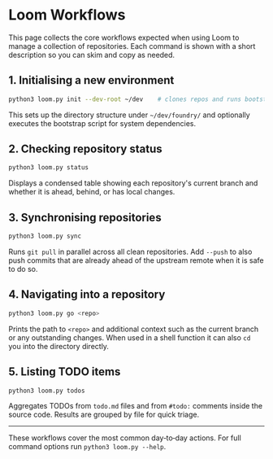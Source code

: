 # Loom Workflows

This page collects the core workflows expected when using Loom to manage a
collection of repositories. Each command is shown with a short description so
you can skim and copy as needed.

## 1. Initialising a new environment

```bash
python3 loom.py init --dev-root ~/dev    # clones repos and runs bootstrap
```

This sets up the directory structure under `~/dev/foundry/` and optionally
executes the bootstrap script for system dependencies.

## 2. Checking repository status

```bash
python3 loom.py status
```

Displays a condensed table showing each repository's current branch and whether
it is ahead, behind, or has local changes.

## 3. Synchronising repositories

```bash
python3 loom.py sync
```

Runs `git pull` in parallel across all clean repositories. Add `--push` to also
push commits that are already ahead of the upstream remote when it is safe to do
so.

## 4. Navigating into a repository

```bash
python3 loom.py go <repo>
```

Prints the path to `<repo>` and additional context such as the current branch or
any outstanding changes. When used in a shell function it can also `cd` you into
the directory directly.

## 5. Listing TODO items

```bash
python3 loom.py todos
```

Aggregates TODOs from `todo.md` files and from `#todo:` comments inside the
source code. Results are grouped by file for quick triage.

---

These workflows cover the most common day‑to‑day actions. For full command
options run `python3 loom.py --help`.
